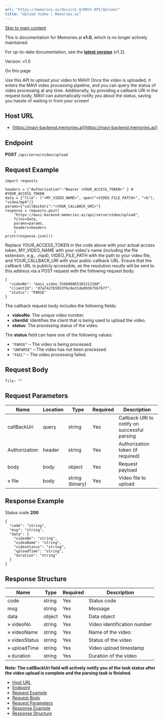 ```yaml
---
url: "https://memories.ai/docs/v1.0/MAVI-API/Upload/"
title: "Upload Video | Memories.ai"
---
```


[Skip to main content](https://memories.ai/docs/v1.0/MAVI-API/Upload/#__docusaurus_skipToContent_fallback)

This is documentation for Memories.ai **v1.0**, which is no longer actively maintained.

For up-to-date documentation, see the **[latest version](https://memories.ai/docs/)** (v1.2).

Version: v1.0

On this page

Use this API to upload your video to MAVI! Once the video is uploaded, it enters the MAVI video processing pipeline, and you can query the status of video processing at any time. Additionally, by providing a callback URI in the request body, MAVI can automatically notify you about the status, saving you hassle of waiting in front your screen!

## Host URL [​](https://memories.ai/docs/v1.0/MAVI-API/Upload/\#host-url "Direct link to Host URL")

- [https://mavi-backend.memories.ai](https://mavi-backend.memories.ai/)

## Endpoint [​](https://memories.ai/docs/v1.0/MAVI-API/Upload/\#endpoint "Direct link to Endpoint")

**POST** `/api/serve/video/upload`

## Request Example [​](https://memories.ai/docs/v1.0/MAVI-API/Upload/\#request-example "Direct link to Request Example")

```codeBlockLines_e6Vv
import requests

headers = {"Authorization":"Bearer <YOUR_ACCESS_TOKEN>" } # #YOUR_ACCESS_TOKEN
data = {"file": ("<MY_VIDEO_NAME>", open("<VIDEO_FILE_PATCH>", "rb"), "video/mp4")}
params={"callBackUri":"<YOUR_CALLBACK_URI>"}
response = requests.post(
    "https://mavi-backend.memories.ai/api/serve/video/upload",
    files=data,
    params=params,
    headers=headers
    )
print(response.json())

```

Replace YOUR\_ACCESS\_TOKEN in the code above with your actual access token, MY\_VIDEO\_NAME with your video's name (including the file extension, e.g., .mp4), VIDEO\_FILE\_PATH with the path to your video file, and YOUR\_CALLBACK\_URI with your public callback URL. Ensure that the callback URL is publicly accessible, as the resolution results will be sent to this address via a POST request with the following request body:

```codeBlockLines_e6Vv
{
  "videoNo": "mavi_video_554046065381212160",
  "clientId": "d7a7427b502df6c8e31de003675b7b77",
  "status": "PARSE"
}

```

The callback request body includes the following fields:

- **videoNo**: The unique video number.
- **clientId**: Identifies the client that is being used to upload the video.
- **status**: The processing status of the video.

The **status** field can have one of the following values:

- `"PARSE"` – The video is being processed.
- `"UNPARSE"` – The video has not been processed.
- `"FAIL"` – The video processing failed.

## Request Body [​](https://memories.ai/docs/v1.0/MAVI-API/Upload/\#request-body "Direct link to Request Body")

```codeBlockLines_e6Vv
file: ""

```

## Request Parameters [​](https://memories.ai/docs/v1.0/MAVI-API/Upload/\#request-parameters "Direct link to Request Parameters")

| Name | Location | Type | Required | Description |
| --- | --- | --- | --- | --- |
| callBackUri | query | string | Yes | Callback URI to notify on successful parsing |
| Authorization | header | string | Yes | Authorization token (if required) |
| body | body | object | Yes | Request payload |
| » file | body | string (binary) | Yes | Video file to upload |

## Response Example [​](https://memories.ai/docs/v1.0/MAVI-API/Upload/\#response-example "Direct link to Response Example")

Status code **200**

```codeBlockLines_e6Vv
{
  "code": "string",
  "msg": "string",
  "data": {
    "videoNo": "string",
    "videoName": "string",
    "videoStatus": "string",
    "uploadTime": "string",
    "duration": "string"
  }
}

```

## Response Structure [​](https://memories.ai/docs/v1.0/MAVI-API/Upload/\#response-structure "Direct link to Response Structure")

| Name | Type | Required | Description |
| --- | --- | --- | --- |
| code | string | Yes | Status code |
| msg | string | Yes | Message |
| data | object | Yes | Data object |
| » videoNo | string | Yes | Video identification number |
| » videoName | string | Yes | Name of the video |
| » videoStatus | string | Yes | Status of the video |
| » uploadTime | string | Yes | Video upload timestamp |
| » duration | string | Yes | Duration of the video |

**Note: The callBackUri field will actively notify you of the task status after the video upload is complete and the parsing task is finished.**

- [Host URL](https://memories.ai/docs/v1.0/MAVI-API/Upload/#host-url)
- [Endpoint](https://memories.ai/docs/v1.0/MAVI-API/Upload/#endpoint)
- [Request Example](https://memories.ai/docs/v1.0/MAVI-API/Upload/#request-example)
- [Request Body](https://memories.ai/docs/v1.0/MAVI-API/Upload/#request-body)
- [Request Parameters](https://memories.ai/docs/v1.0/MAVI-API/Upload/#request-parameters)
- [Response Example](https://memories.ai/docs/v1.0/MAVI-API/Upload/#response-example)
- [Response Structure](https://memories.ai/docs/v1.0/MAVI-API/Upload/#response-structure)